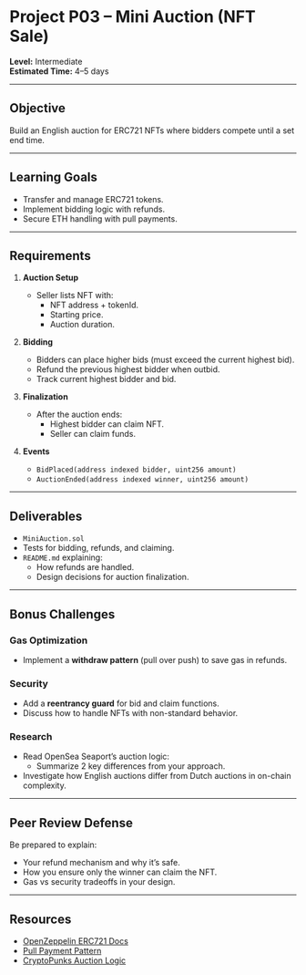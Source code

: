 # Project P03 – Mini Auction (NFT Sale)

**Level:** Intermediate  
**Estimated Time:** 4–5 days  

---

## Objective
Build an English auction for ERC721 NFTs where bidders compete until a set end time.

---

## Learning Goals
- Transfer and manage ERC721 tokens.
- Implement bidding logic with refunds.
- Secure ETH handling with pull payments.

---

## Requirements
1. **Auction Setup**
   - Seller lists NFT with:
     - NFT address + tokenId.
     - Starting price.
     - Auction duration.

2. **Bidding**
   - Bidders can place higher bids (must exceed the current highest bid).
   - Refund the previous highest bidder when outbid.
   - Track current highest bidder and bid.

3. **Finalization**
   - After the auction ends:
     - Highest bidder can claim NFT.
     - Seller can claim funds.

4. **Events**
   - `BidPlaced(address indexed bidder, uint256 amount)`
   - `AuctionEnded(address indexed winner, uint256 amount)`

---

## Deliverables
- `MiniAuction.sol`
- Tests for bidding, refunds, and claiming.
- `README.md` explaining:
  - How refunds are handled.
  - Design decisions for auction finalization.

---

## Bonus Challenges
### Gas Optimization
- Implement a **withdraw pattern** (pull over push) to save gas in refunds.

### Security
- Add a **reentrancy guard** for bid and claim functions.
- Discuss how to handle NFTs with non-standard behavior.

### Research
- Read OpenSea Seaport’s auction logic:
  - Summarize 2 key differences from your approach.
- Investigate how English auctions differ from Dutch auctions in on-chain complexity.

---

## Peer Review Defense
Be prepared to explain:
- Your refund mechanism and why it’s safe.
- How you ensure only the winner can claim the NFT.
- Gas vs security tradeoffs in your design.

---

## Resources
- [OpenZeppelin ERC721 Docs](https://docs.openzeppelin.com/contracts/4.x/erc721)  
- [Pull Payment Pattern](https://docs.openzeppelin.com/contracts/4.x/api/security#PullPayment)  
- [CryptoPunks Auction Logic](https://github.com/larvalabs/cryptopunks)  

